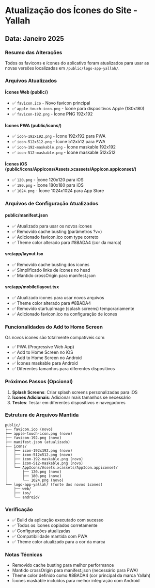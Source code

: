 # Atualização dos Ícones do Site - Yallah

## Data: Janeiro 2025

### Resumo das Alterações

Todos os favicons e ícones do aplicativo foram atualizados para usar as novas versões localizadas em `/public/logo-app-yallah/`.

### Arquivos Atualizados

#### Ícones Web (public/)
- ✅ `favicon.ico` - Novo favicon principal
- ✅ `apple-touch-icon.png` - Ícone para dispositivos Apple (180x180)
- ✅ `favicon-192.png` - Ícone PNG 192x192

#### Ícones PWA (public/icons/)
- ✅ `icon-192x192.png` - Ícone 192x192 para PWA
- ✅ `icon-512x512.png` - Ícone 512x512 para PWA
- ✅ `icon-192-maskable.png` - Ícone maskable 192x192
- ✅ `icon-512-maskable.png` - Ícone maskable 512x512

#### Ícones iOS (public/icons/AppIcons/Assets.xcassets/AppIcon.appiconset/)
- ✅ `120.png` - Ícone 120x120 para iOS
- ✅ `180.png` - Ícone 180x180 para iOS
- ✅ `1024.png` - Ícone 1024x1024 para App Store

### Arquivos de Configuração Atualizados

#### public/manifest.json
- ✅ Atualizado para usar os novos ícones
- ✅ Removido cache busting (parâmetros ?v=)
- ✅ Adicionado favicon.ico com type correto
- ✅ Theme color alterado para #8BADA4 (cor da marca)

#### src/app/layout.tsx
- ✅ Removido cache busting dos ícones
- ✅ Simplificado links de ícones no head
- ✅ Mantido crossOrigin para manifest.json

#### src/app/mobile/layout.tsx
- ✅ Atualizado ícones para usar novos arquivos
- ✅ Theme color alterado para #8BADA4
- ✅ Removido startupImage (splash screens) temporariamente
- ✅ Adicionado favicon.ico na configuração de ícones

### Funcionalidades do Add to Home Screen

Os novos ícones são totalmente compatíveis com:
- ✅ PWA (Progressive Web App)
- ✅ Add to Home Screen no iOS
- ✅ Add to Home Screen no Android
- ✅ Ícones maskable para Android
- ✅ Diferentes tamanhos para diferentes dispositivos

### Próximos Passos (Opcional)

1. **Splash Screens**: Criar splash screens personalizadas para iOS
2. **Ícones Adicionais**: Adicionar mais tamanhos se necessário
3. **Testes**: Testar em diferentes dispositivos e navegadores

### Estrutura de Arquivos Mantida

```
public/
├── favicon.ico (novo)
├── apple-touch-icon.png (novo)
├── favicon-192.png (novo)
├── manifest.json (atualizado)
├── icons/
│   ├── icon-192x192.png (novo)
│   ├── icon-512x512.png (novo)
│   ├── icon-192-maskable.png (novo)
│   ├── icon-512-maskable.png (novo)
│   └── AppIcons/Assets.xcassets/AppIcon.appiconset/
│       ├── 120.png (novo)
│       ├── 180.png (novo)
│       └── 1024.png (novo)
└── logo-app-yallah/ (fonte dos novos ícones)
    ├── web/
    ├── ios/
    └── android/
```

### Verificação

- ✅ Build da aplicação executado com sucesso
- ✅ Todos os ícones copiados corretamente
- ✅ Configurações atualizadas
- ✅ Compatibilidade mantida com PWA
- ✅ Theme color atualizado para a cor da marca

### Notas Técnicas

- Removido cache busting para melhor performance
- Mantido crossOrigin para manifest.json (necessário para PWA)
- Theme color definido como #8BADA4 (cor principal da marca Yallah)
- Ícones maskable incluídos para melhor integração com Android 